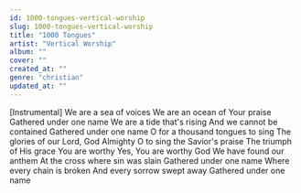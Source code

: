 ```yaml
---
id: 1000-tongues-vertical-worship
slug: 1000-tongues-vertical-worship
title: "1000 Tongues"
artist: "Vertical Worship"
album: ""
cover: ""
created_at: ""
genre: "christian"
updated_at: ""
---
```


[Instrumental]
We are a sea of voices
We are an ocean of Your praise
Gathered under one name
We are a tide that's rising
And we cannot be contained
Gathered under one name
O for a thousand tongues to sing
The glories of our Lord, God Almighty
O to sing the Savior's praise
The triumph of His grace
You are worthy
Yes, You are worthy God
We have found our anthem
At the cross where sin was slain
Gathered under one name
Where every chain is broken
And every sorrow swept away
Gathered under one name